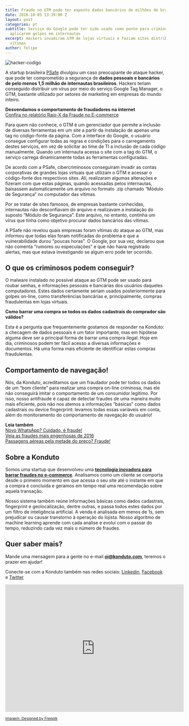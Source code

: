 ```yaml
---
title: Fraude no GTM pode ter exposto dados bancários de milhões de brasileiros
date: 2016-10-05 13:39:00 Z
layout: post
categories: pt
subtitle: Serviço do Google pode ter sido usado como ponte para criminosos virtuais
  aplicarem golpes em internautas
excerpt: Hackers invadiram GTM de lojas virtuais e faziam sites distribuir vírus para
  vítimas
author: felipe
---
```


![hacker-codigo](/images/161005-hacker-codigo.jpg)

A startup brasileira [PSafe](http://www.psafe.com/) divulgou um caso preocupante de ataque hacker, que pode ter comprometido a segurança de **dados pessoais e bancários de pelo menos 1,5 milhão de internautas brasileiros**. Hackers teriam conseguido distribuir um vírus por meio do serviço Google Tag Manager, o GTM, bastante utilizado por setores de marketing em empresas do mundo inteiro. 

**Desvendamos o comportamento de fraudadores na internet**  
[Confira no relatório Raio-X da Fraude no E-commerce](http://ebooks.konduto.com/raio-x-da-fraude-2016-1semestre?utm_source=konduto&utm_medium=blog&utm_campaign=conteudo-fraude-gtagm)

Para quem não conhece, o GTM é um gerenciador que permite a inclusão de diversas ferramentas em um site a partir da instalação de apenas uma tag no código-fonte da página. Com a interface do Google, o usuário consegue configurar todas as regras e condições para o carregamento destes serviços, em vez de solicitar ao time de TI a inclusão de cada código manualmente. Quando um internauta acessa o site com a tag do GTM, o serviço carrega dinamicamente todas as ferramentas configuradas. 

De acordo com a PSafe, cibercriminosos conseguiram invadir as contas corporativas de grandes lojas virtuais que utilizam o GTM e acessar o código-fonte dos respectivos sites. Ali, realizaram algumas alterações e fizeram com que estas páginas, quando acessadas pelos internautas, baixassem automaticamente um arquivo no formato .zip chamado “Módulo de Segurança” no computador das vítimas. 

Por se tratar de sites famosos, de empresas bastante conhecidas, internautas não desconfiavam do arquivo e realizavam a instalação do suposto “Módulo de Segurança”. Este arquivo, no entanto, continha um vírus que tinha como objetivo procurar dados bancários das vítimas.

A PSafe não revelou quais empresas foram vítimas do ataque ao GTM, mas informou que todas elas foram notificadas do problema e que a vulnerabilidade durou "poucas horas". O Google, por sua vez, declarou que não comenta “rumores ou especulações” e que não havia registrado alertas, mas que estava investigando se algum erro pode ter ocorrido. 

## O que os criminosos podem conseguir? 

O malware instalado no possível ataque ao GTM pode ser usado para roubar senhas, e informações pessoais e bancárias dos usuários daqueles computadores. Estes dados certamente seriam usados posteriormente para golpes on-line, como transferências bancárias e, principalmente, compras fraudulentas em lojas virtuais. 

**Como barrar uma compra se todos os dados cadastrais do comprador são válidos?**

Esta é a pergunta que frequentemente gostamos de responder na Konduto: a checagem de dados pessoais é um fator importante, mas em hipótese alguma deve ser a principal forma de barrar uma compra ilegal. Hoje em dia, criminosos podem ter fácil acesso a diversas informações e documentos. Há uma forma mais eficiente de identificar estas compras fraudulentas. 

## Comportamento de navegação!

Nós, da Konduto, acreditamos que um fraudador pode ter todos os dados de um “bom cliente” para realizar uma compra on-line criminosa, mas ele não conseguirá imitar o comportamento de um consumidor legítimo. Por isso, nosso antifraude é capaz de detectar fraudes de uma maneira muito mais eficiente, pois não nos atemos a informações “básicas” como dados cadastrais ou device fingerprint: levamos todas essas variáveis em conta, além do monitoramento do comportamento de navegação do usuário! 

**Leia também**  
[Novo WhatsApp? Cuidado, é fraude!](https://blog.konduto.com/pt/2016/08/golpe-novo-whatsapp/?utm_source=konduto&utm_medium=blog&utm_campaign=conteudo-fraude-gtagm)  
[Veja as fraudes mais engenhosas de 2016](https://blog.konduto.com/pt/2016/07/fraudes-mais-impressionantes-2016-1/?utm_source=konduto&utm_medium=blog&utm_campaign=conteudo-fraude-gtagm)  
[Passagens aéreas pela metade do preço? Fraude!](https://blog.konduto.com/pt/2016/06/fraudes-passagens-aereas/?utm_source=konduto&utm_medium=blog&utm_campaign=conteudo-fraude-gtagm)

## Sobre a Konduto

Somos uma startup que desenvolveu uma **[tecnologia inovadora para barrar fraudes no e-commerce](http://konduto.com/?utm_source=konduto&utm_medium=blog&utm_campaign=conteudo)**. Analisamos como um cliente se comporta desde o primeiro momento em que acessa o seu site até o instante em que a compra é concluída e geramos em tempo real uma recomendação sobre aquela transação.

Nosso sistema também reúne informações básicas como dados cadastrais, fingerprint e geolocalização, dentre outras, e passa todos estes dados por um filtro de inteligência artificial. A venda é analisada em menos de 1s, sem prejudicar ou causar transtorno à operação do lojista. Nosso algoritmo de machine learning aprende com cada análise e evolui com o passar do tempo, reduzindo cada vez mais o número de fraudes.
 
## Quer saber mais? 

Mande uma mensagem para a gente no e-mail **oi@konduto.com**, teremos o prazer em ajudar!         	
 
Conecte-se com a Konduto também nas redes sociais: [Linkedin](https://www.linkedin.com/company/konduto), [Facebook](https://www.facebook.com/konduto) e [Twitter](https://twitter.com/Konduto_) 
 
<iframe src="https://www.facebook.com/plugins/video.php?href=https%3A%2F%2Fwww.facebook.com%2Fkonduto%2Fvideos%2F613187352119217%2F&show_text=1&width=560" width="560" height="400" style="border:none;overflow:hidden" scrolling="no" frameborder="0" allowTransparency="true"></iframe>

<small>[Imagem: Designed by Freepik](http://www.freepik.com/free-vector/thief-stealing-the-information-from-de-devices_939988.htm)</small>